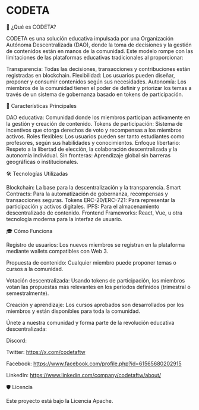 # CODETA
🚀 ¿Qué es CODETA?

CODETA es una solución educativa impulsada por una Organización Autónoma Descentralizada (DAO), donde la toma de decisiones y la gestión de contenidos están en manos de la comunidad. Este modelo rompe con las limitaciones de las plataformas educativas tradicionales al proporcionar:

Transparencia: Todas las decisiones, transacciones y contribuciones están registradas en blockchain.
Flexibilidad: Los usuarios pueden diseñar, proponer y consumir contenidos según sus necesidades.
Autonomía: Los miembros de la comunidad tienen el poder de definir y priorizar los temas a través de un sistema de gobernanza basado en tokens de participación.

🌟 Características Principales

DAO educativa: Comunidad donde los miembros participan activamente en la gestión y creación de contenido.
Tokens de participación: Sistema de incentivos que otorga derechos de voto y recompensas a los miembros activos.
Roles flexibles: Los usuarios pueden ser tanto estudiantes como profesores, según sus habilidades y conocimientos.
Enfoque libertario: Respeto a la libertad de elección, la colaboración descentralizada y la autonomía individual.
Sin fronteras: Aprendizaje global sin barreras geográficas o institucionales.

🛠️ Tecnologías Utilizadas

Blockchain: La base para la descentralización y la transparencia.
Smart Contracts: Para la automatización de gobernanza, recompensas y transacciones seguras.
Tokens ERC-20/ERC-721: Para representar la participación y activos digitales.
IPFS: Para el almacenamiento descentralizado de contenido.
Frontend Frameworks: React, Vue, u otra tecnología moderna para la interfaz de usuario.

🎓 Cómo Funciona

Registro de usuarios:
Los nuevos miembros se registran en la plataforma mediante wallets compatibles con Web 3.

Propuesta de contenido:
Cualquier miembro puede proponer temas o cursos a la comunidad.

Votación descentralizada:
Usando tokens de participación, los miembros votan las propuestas más relevantes en los periodos definidos (trimestral o semestralmente).

Creación y aprendizaje:
Los cursos aprobados son desarrollados por los miembros y están disponibles para toda la comunidad.

Únete a nuestra comunidad y forma parte de la revolución educativa descentralizada:

Discord: 

Twitter: https://x.com/codetaftw

Facebook: https://www.facebook.com/profile.php?id=61565680202915

LinkedIn: https://www.linkedin.com/company/codetaftw/about/


🛡️ Licencia

Este proyecto está bajo la Licencia Apache.
